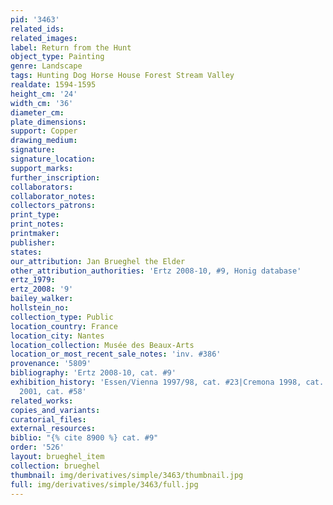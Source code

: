 ```yaml
---
pid: '3463'
related_ids: 
related_images: 
label: Return from the Hunt
object_type: Painting
genre: Landscape
tags: Hunting Dog Horse House Forest Stream Valley
realdate: 1594-1595
height_cm: '24'
width_cm: '36'
diameter_cm: 
plate_dimensions: 
support: Copper
drawing_medium: 
signature: 
signature_location: 
support_marks: 
further_inscription: 
collaborators: 
collaborator_notes: 
collectors_patrons: 
print_type: 
print_notes: 
printmaker: 
publisher: 
states: 
our_attribution: Jan Brueghel the Elder
other_attribution_authorities: 'Ertz 2008-10, #9, Honig database'
ertz_1979: 
ertz_2008: '9'
bailey_walker: 
hollstein_no: 
collection_type: Public
location_country: France
location_city: Nantes
location_collection: Musée des Beaux-Arts
location_or_most_recent_sale_notes: 'inv. #386'
provenance: '5809'
bibliography: 'Ertz 2008-10, cat. #9'
exhibition_history: 'Essen/Vienna 1997/98, cat. #23|Cremona 1998, cat. #36|London/Rome
  2001, cat. #58'
related_works: 
copies_and_variants: 
curatorial_files: 
external_resources: 
biblio: "{% cite 8900 %} cat. #9"
order: '526'
layout: brueghel_item
collection: brueghel
thumbnail: img/derivatives/simple/3463/thumbnail.jpg
full: img/derivatives/simple/3463/full.jpg
---
```

